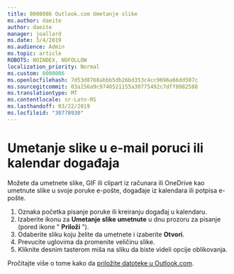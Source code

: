 ```yaml
---
title: 8000086 Outlook.com Umetanje slike
ms.author: daeite
author: daeite
manager: joallard
ms.date: 3/4/2019
ms.audience: Admin
ms.topic: article
ROBOTS: NOINDEX, NOFOLLOW
localization_priority: Normal
ms.custom: 8000086
ms.openlocfilehash: 7d53d8768abbb5db26bd353c4cc9696a66dd507c
ms.sourcegitcommit: 03a156a9c9740521155a30775492c7dff0982588
ms.translationtype: MT
ms.contentlocale: sr-Latn-RS
ms.lasthandoff: 03/22/2019
ms.locfileid: "30778930"
---
```

# <a name="insert-pictures-in-an-email-message-or-calendar-event"></a>Umetanje slike u e-mail poruci ili kalendar događaja

Možete da umetnete slike, GIF ili clipart iz računara ili OneDrive kao umetnute slike u svoje poruke e-pošte, događaje iz kalendara ili potpisa e-pošte.

1. Oznaka početka pisanje poruke ili kreiranju događaj u kalendaru.
2. Izaberite ikonu za **Umetanje slike umetnute** u dnu prozoru za pisanje (pored ikone " **Priloži** ").
3. Odaberite sliku koju želite da umetnete i izaberite **Otvori**.
4. Prevucite uglovima da promenite veličinu slike.
5. Kliknite desnim tasterom miša na sliku da biste videli opcije oblikovanja.

Pročitajte više o tome kako da [priložite datoteke u Outlook.com](https://support.office.com/article/8d7c1ea7-4e5f-44ce-bb6e-c5fcc92ba9ab).